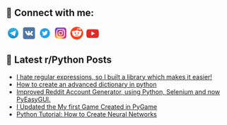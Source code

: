 ## 🔎 Connect with me:
[<img src="https://github.com/bullbesh/bullbesh/blob/main/images/Telegram.png" width="32" height="32" />](https://t.me/bullbesh)
[<img src="https://github.com/bullbesh/bullbesh/blob/main/images/VK.png" width="32" height="32" />](https://vk.com/bullbesh)
[<img src="https://github.com/bullbesh/bullbesh/blob/main/images/Twitter.png" width="32" height="32" />](https://twitter.com/bullbesh1)
[<img src="https://github.com/bullbesh/bullbesh/blob/main/images/Instagram.png" width="32" height="32" />](https://www.instagram.com/bullbesh)
[<img src="https://github.com/bullbesh/bullbesh/blob/main/images/Reddit.png" width="32" height="32" />](https://www.reddit.com/user/bullbesh)
[<img src="https://github.com/bullbesh/bullbesh/blob/main/images/YouTube.png" width="32" height="32" />](https://www.youtube.com/channel/UCtfjRs6uzgq5mfm8S06WTcg)

## 📕 Latest r/Python Posts
<!-- BLOG-POST-LIST:START -->
- [I hate regular expressions, so I built a library which makes it easier!](https://www.reddit.com/r/Python/comments/xch93m/i_hate_regular_expressions_so_i_built_a_library/)
- [How to create an advanced dictionary in python](https://www.reddit.com/r/Python/comments/xch81s/how_to_create_an_advanced_dictionary_in_python/)
- [Improved Reddit Account Generator, using Python, Selenium and now PyEasyGUI.](https://www.reddit.com/r/Python/comments/xcgr5y/improved_reddit_account_generator_using_python/)
- [I Updated the My first Game Created in PyGame](https://www.reddit.com/r/Python/comments/xcgg5j/i_updated_the_my_first_game_created_in_pygame/)
- [Python Tutorial: How to Create Neural Networks](https://www.reddit.com/r/Python/comments/xcg398/python_tutorial_how_to_create_neural_networks/)
<!-- BLOG-POST-LIST:END -->
